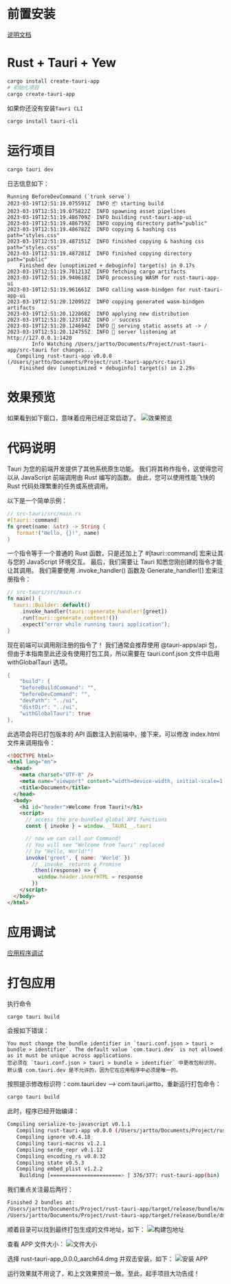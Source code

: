 # 前置安装
[说明文档](https://tauri.app/zh-cn/v1/guides/getting-started/prerequisites)
# Rust + Tauri + Yew
```bash
cargo install create-tauri-app
# 初始化项目
cargo create-tauri-app
```
如果你还没有安装`Tauri CLI`
```bash
cargo install tauri-cli
```
# 运行项目
```bash
cargo tauri dev
```
日志信息如下：
```
Running BeforeDevCommand (`trunk serve`)
2023-03-19T12:51:19.075591Z  INFO 📦 starting build
2023-03-19T12:51:19.075822Z  INFO spawning asset pipelines
2023-03-19T12:51:19.486709Z  INFO building rust-tauri-app-ui
2023-03-19T12:51:19.486759Z  INFO copying directory path="public"
2023-03-19T12:51:19.486782Z  INFO copying & hashing css path="styles.css"
2023-03-19T12:51:19.487151Z  INFO finished copying & hashing css path="styles.css"
2023-03-19T12:51:19.487281Z  INFO finished copying directory path="public"
    Finished dev [unoptimized + debuginfo] target(s) in 0.17s
2023-03-19T12:51:19.701213Z  INFO fetching cargo artifacts
2023-03-19T12:51:19.940618Z  INFO processing WASM for rust-tauri-app-ui
2023-03-19T12:51:19.961661Z  INFO calling wasm-bindgen for rust-tauri-app-ui
2023-03-19T12:51:20.120952Z  INFO copying generated wasm-bindgen artifacts
2023-03-19T12:51:20.122868Z  INFO applying new distribution
2023-03-19T12:51:20.123718Z  INFO ✅ success
2023-03-19T12:51:20.124694Z  INFO 📡 serving static assets at -> /
2023-03-19T12:51:20.124755Z  INFO 📡 server listening at http://127.0.0.1:1420
        Info Watching /Users/jartto/Documents/Project/rust-tauri-app/src-tauri for changes...
   Compiling rust-tauri-app v0.0.0 (/Users/jartto/Documents/Project/rust-tauri-app/src-tauri)
    Finished dev [unoptimized + debuginfo] target(s) in 2.29s
```
# 效果预览
如果看到如下窗口，意味着应用已经正常启动了。
![效果预览](https://raw.githubusercontent.com/chenfengyanyu/rust-tauri-demo/master/src-tauri/img/demo.png)

# 代码说明
Tauri 为您的前端开发提供了其他系统原生功能。 我们将其称作指令，这使得您可以从 JavaScript 前端调用由 Rust 编写的函数。 由此，您可以使用性能飞快的 Rust 代码处理繁重的任务或系统调用。

以下是一个简单示例：
```rust
// src-tauri/src/main.rs
#[tauri::command]
fn greet(name: &str) -> String {
   format!("Hello, {}!", name)
}
```
一个指令等于一个普通的 Rust 函数，只是还加上了 #[tauri::command] 宏来让其与您的 JavaScript 环境交互。
最后，我们需要让 Tauri 知悉您刚创建的指令才能让其调用。 我们需要使用 .invoke_handler() 函数及 Generate_handler![] 宏来注册指令：
```rust
// src-tauri/src/main.rs
fn main() {
  tauri::Builder::default()
    .invoke_handler(tauri::generate_handler![greet])
    .run(tauri::generate_context!())
    .expect("error while running tauri application");
}
```
现在前端可以调用刚注册的指令了！
我们通常会推荐使用 @tauri-apps/api 包，但由于本指南至此还没有使用打包工具，所以需要在 tauri.conf.json 文件中启用 withGlobalTauri 选项。
```rust
{
    "build": {
    "beforeBuildCommand": "",
    "beforeDevCommand": "",
    "devPath": "../ui",
    "distDir": "../ui",
    "withGlobalTauri": true
},
```
此选项会将已打包版本的 API 函数注入到前端中。接下来，可以修改 index.html 文件来调用指令：
```html
<!DOCTYPE html>
<html lang="en">
  <head>
    <meta charset="UTF-8" />
    <meta name="viewport" content="width=device-width, initial-scale=1.0" />
    <title>Document</title>
  </head>
  <body>
    <h1 id="header">Welcome from Tauri!</h1>
    <script>
      // access the pre-bundled global API functions
      const { invoke } = window.__TAURI__.tauri

      // now we can call our Command!
      // You will see "Welcome from Tauri" replaced
      // by "Hello, World!"!
      invoke('greet', { name: 'World' })
        // `invoke` returns a Promise
        .then((response) => {
          window.header.innerHTML = response
        })
    </script>
  </body>
</html>
```
# 应用调试
[应用程序调试](https://tauri.app/zh-cn/v1/guides/debugging/application)

# 打包应用
执行命令
```bash
cargo tauri build
```
会报如下错误：
```
You must change the bundle identifier in `tauri.conf.json > tauri > bundle > identifier`. The default value `com.tauri.dev` is not allowed as it must be unique across applications.
您必须在 `tauri.conf.json > tauri > bundle > identifier` 中更改包标识符。 默认值 com.tauri.dev 是不允许的，因为它在应用程序中必须是唯一的。
```
按照提示修改标识符：com.tauri.dev ——> com.tauri.jartto，重新运行打包命令：
```bash
cargo tauri build
```
此时，程序已经开始编译：
```bash
Compiling serialize-to-javascript v0.1.1
   Compiling rust-tauri-app v0.0.0 (/Users/jartto/Documents/Project/rust-tauri-app/src-tauri)
   Compiling ignore v0.4.18
   Compiling tauri-macros v1.2.1
   Compiling serde_repr v0.1.12
   Compiling encoding_rs v0.8.32
   Compiling state v0.5.3
   Compiling embed_plist v1.2.2
    Building [=======================> ] 376/377: rust-tauri-app(bin)
```
我们重点关注最后两行：
```bash
Finished 2 bundles at:
/Users/jartto/Documents/Project/rust-tauri-app/target/release/bundle/macos/rust-tauri-app.app
/Users/jartto/Documents/Project/rust-tauri-app/target/release/bundle/dmg/rust-tauri-app_0.0.0_aarch64.dmg
```
顺着目录可以找到最终打包生成的文件地址，如下：
![构建包地址](https://raw.githubusercontent.com/chenfengyanyu/rust-tauri-demo/master/src-tauri/img/dmginfo.png)

查看 APP 文件大小：
![文件大小](https://raw.githubusercontent.com/chenfengyanyu/rust-tauri-demo/master/src-tauri/img/size.png)

选择 rust-tauri-app_0.0.0_aarch64.dmg 并双击安装，如下：
![安装 APP](https://raw.githubusercontent.com/chenfengyanyu/rust-tauri-demo/master/src-tauri/img/setup.png)

运行效果就不用说了，和上文效果预览一致。至此，起手项目大功告成！